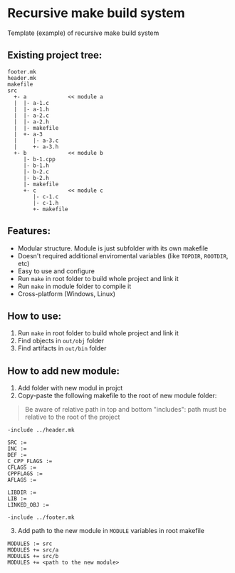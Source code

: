 # Recursive make build system
Template (example) of recursive make build system

## Existing project tree:
```
footer.mk
header.mk
makefile
src
  +- a             << module a
  |  |- a-1.c
  |  |- a-1.h
  |  |- a-2.c
  |  |- a-2.h
  |  |- makefile
  |  +- a-3
  |     |- a-3.c
  |     +- a-3.h
  +- b             << module b
     |- b-1.cpp
     |- b-1.h
     |- b-2.c
     |- b-2.h
     |- makefile
     +- c          << module c
        |- c-1.c
        |- c-1.h
        +- makefile
```

## Features:
+ Modular structure. Module is just subfolder with its own makefile
+ Doesn't required additional enviromental variables (like ```TOPDIR```, ```ROOTDIR```, etc)
+ Easy to use and configure
+ Run ```make``` in root folder to build whole project and link it
+ Run ```make``` in module folder to compile it
+ Cross-platform (Windows, Linux)

## How to use:
1. Run ```make``` in root folder to build whole project and link it
2. Find objects in ```out/obj``` folder
3. Find artifacts in ```out/bin``` folder

## How to add new module:
1. Add folder with new modul in projct
2. Copy-paste the following makefile to the root of new module folder:
> Be aware of relative path in top and bottom "includes": path must be relative to the root of the project
```
-include ../header.mk

SRC :=
INC :=
DEF :=
C_CPP_FLAGS :=
CFLAGS :=
CPPFLAGS :=
AFLAGS :=

LIBDIR :=
LIB :=
LINKED_OBJ :=

-include ../footer.mk
```

3. Add path to the new module in ```MODULE``` variables in root makefile
```
MODULES := src
MODULES += src/a
MODULES += src/b
MODULES += <path to the new module>
```

